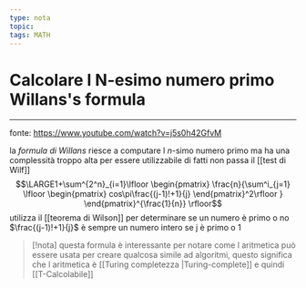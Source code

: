 ```yaml
---
type: nota
topic: 
tags: MATH
---
```


# Calcolare l N-esimo numero primo Willans's formula
---

fonte: https://www.youtube.com/watch?v=j5s0h42GfvM

la _formula di Willans_  riesce a computare l $n$-simo numero primo ma ha una complessità troppo alta per essere utilizzabile di fatti non passa il [[test di Wilf]]
	$$\LARGE1+\sum^{2^n}_{i=1}\lfloor
	\begin{pmatrix}
	\frac{n}{\sum^i_{j=1}
	\lfloor 
		\begin{pmatrix}
			cos\pi\frac{(j-1)!+1}{j}
		\end{pmatrix}^2\rfloor
		}
	\end{pmatrix}^{\frac{1}{n}}
	\rfloor$$
utilizza il [[teorema di Wilson]] per determinare se un numero è primo o no $\frac{(j-1)!+1}{j}$ è sempre un numero intero se j è primo o 1



>[!nota]
>questa formula è interessante per notare come l aritmetica può essere usata per creare qualcosa simile ad algoritmi, questo significa che l aritmetica è [[Turing completezza |Turing-complete]] e quindi [[T-Calcolabile]]